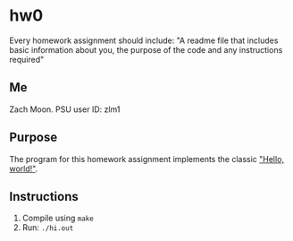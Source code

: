 # hw0

Every homework assignment should include:
"A readme file that includes basic information about you, the purpose of the code and any instructions required"

## Me
Zach Moon. PSU user ID: zlm1

## Purpose
The program for this homework assignment implements the classic ["Hello, world!"](https://en.wikipedia.org/wiki/%22Hello,_World!%22_program).

## Instructions
1. Compile using `make` 
2. Run: `./hi.out`
